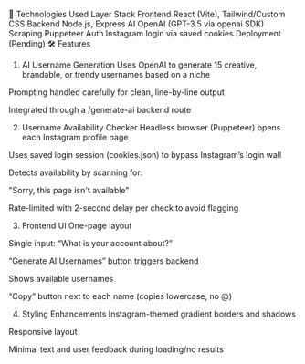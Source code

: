 🔧 Technologies Used
Layer	Stack
Frontend	React (Vite), Tailwind/Custom CSS
Backend	Node.js, Express
AI	OpenAI (GPT-3.5 via openai SDK)
Scraping	Puppeteer
Auth	Instagram login via saved cookies
Deployment	(Pending)
🛠️ Features
1. AI Username Generation
Uses OpenAI to generate 15 creative, brandable, or trendy usernames based on a niche

Prompting handled carefully for clean, line-by-line output

Integrated through a /generate-ai backend route

2. Username Availability Checker
Headless browser (Puppeteer) opens each Instagram profile page

Uses saved login session (cookies.json) to bypass Instagram’s login wall

Detects availability by scanning for:

"Sorry, this page isn't available"

Rate-limited with 2-second delay per check to avoid flagging

3. Frontend UI
One-page layout

Single input: “What is your account about?”

“Generate AI Usernames” button triggers backend

Shows available usernames

“Copy” button next to each name (copies lowercase, no @)

4. Styling Enhancements
Instagram-themed gradient borders and shadows

Responsive layout

Minimal text and user feedback during loading/no results